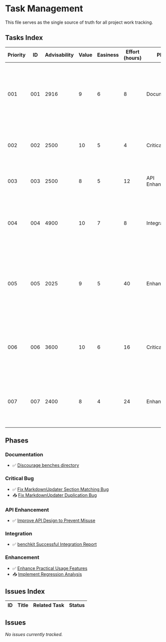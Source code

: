 # Task Management

This file serves as the single source of truth for all project work tracking.

## Tasks Index

| Priority | ID | Advisability | Value | Easiness | Effort (hours) | Phase | Status | Task | Description |
|----------|----|--------------|----- |----------|----------------|-------|--------|------|-------------|
| 001 | 001 | 2916 | 9 | 6 | 8 | Documentation | ✅ (Completed) | [Discourage benches directory](completed/001_discourage_benches_directory.md) | Strengthen benchkit's positioning by actively discouraging benches/ directory usage and promoting standard directory integration |
| 002 | 002 | 2500 | 10 | 5 | 4 | Critical Bug | ✅ (Completed) | [Fix MarkdownUpdater Section Matching Bug](completed/002_fix_markdown_section_matching_bug.md) | CRITICAL: Fix substring matching bug in MarkdownUpdater causing section duplication |
| 003 | 003 | 2500 | 8 | 5 | 12 | API Enhancement | ✅ (Completed) | [Improve API Design to Prevent Misuse](completed/003_improve_api_design_prevent_misuse.md) | Improve MarkdownUpdater API to prevent section name conflicts |
| 004 | 004 | 4900 | 10 | 7 | 8 | Integration | ✅ (Completed) | [benchkit Successful Integration Report](completed/004_benchkit_successful_integration_report.md) | Document successful production integration of benchkit 0.5.0 in wflow project with comprehensive validation |
| 005 | 005 | 2025 | 9 | 5 | 40 | Enhancement | ✅ (Completed) | [Enhance Practical Usage Features](completed/005_enhance_practical_usage_features.md) | Implement practical enhancements based on real-world usage feedback: update chain pattern, validation framework, templates, and historical tracking |
| 006 | 006 | 3600 | 10 | 6 | 16 | Critical Bug | 📥 (Backlog) | [Fix MarkdownUpdater Duplication Bug](backlog/006_fix_markdown_updater_duplication_bug.md) | Detailed specification for fixing critical duplication bug in MarkdownUpdater with comprehensive test cases and solutions |
| 007 | 007 | 2400 | 8 | 4 | 24 | Enhancement | 📥 (Backlog) | [Implement Regression Analysis](backlog/007_implement_regression_analysis.md) | Implement regression analysis functionality for performance templates with historical data comparison |

## Phases

### Documentation
*   ✅ [Discourage benches directory](completed/001_discourage_benches_directory.md)

### Critical Bug
*   ✅ [Fix MarkdownUpdater Section Matching Bug](completed/002_fix_markdown_section_matching_bug.md)
*   📥 [Fix MarkdownUpdater Duplication Bug](backlog/006_fix_markdown_updater_duplication_bug.md)

### API Enhancement  
*   ✅ [Improve API Design to Prevent Misuse](completed/003_improve_api_design_prevent_misuse.md)

### Integration
*   ✅ [benchkit Successful Integration Report](completed/004_benchkit_successful_integration_report.md)

### Enhancement
*   ✅ [Enhance Practical Usage Features](completed/005_enhance_practical_usage_features.md)
*   📥 [Implement Regression Analysis](backlog/007_implement_regression_analysis.md)

## Issues Index

| ID | Title | Related Task | Status |
|----|-------|--------------|--------|

## Issues

*No issues currently tracked.*
